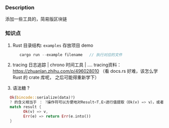### Description
添加一些工具的，简易版区块链

### 知识点

1. Rust 目录结构:  `examples` 存放项目 demo
   ```Rust
      cargo run --example filename   // 执行对应的文件
   ```

2. tracing 日志追踪 | chrono 时间工具 | ....
   tracing资料： https://zhuanlan.zhihu.com/p/496028010
   （看 docs.rs 好难，该怎么学 Rust 的 crate 库呢， 之后可能得重新学下）

3. 语法糖 ?

```Rust
  Ok(bincode::serialize(data)?) 
  ? 的含义相当于 ： ?操作符可以方便地对Result<T,E>进行值提取（Ok(v) => v），或者返回一个错误类型值，提前结束当前函数
  match result {
        Ok(v) => v,
        Err(e) => return Err(e.into())
  }
```